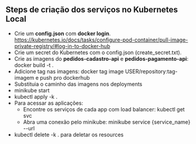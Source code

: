 ## Steps de criação dos serviços no Kubernetes Local
- Crie um **config.json** com **docker login**. https://kubernetes.io/docs/tasks/configure-pod-container/pull-image-private-registry/#log-in-to-docker-hub
- Crie um secret do Kubernetes com o config.json (create_secret.txt). 
- Crie as imagens do **pedidos-cadastro-api** e **pedidos-pagamento-api**: docker build -t .
- Adicione tag nas imagens: docker tag image USER/repository:tag-imagem e push pro dockerhub
- Substituia o caminho das imagens nos deployments
- minikube start
- kubectl apply -k .
- Para acessar as aplicações:
  - Encontre os serviços de cada app com load balancer: kubectl get svc
  - Abra uma conexão pelo minikube: minikube service {service_name} --url
- kubectl delete -k . para deletar os resources